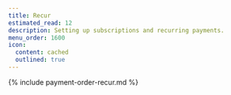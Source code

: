 ```yaml
---
title: Recur
estimated_read: 12
description: Setting up subscriptions and recurring payments.
menu_order: 1600
icon:
  content: cached
  outlined: true
---
```


{% include payment-order-recur.md %}
